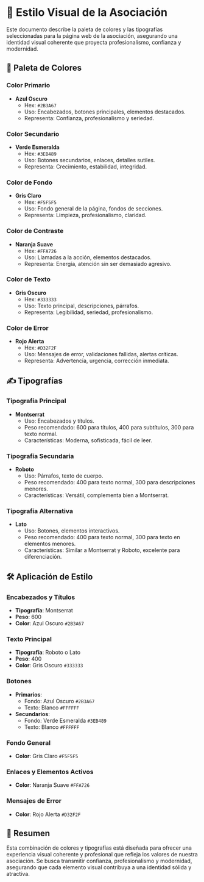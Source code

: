 # 🎨 Estilo Visual de la Asociación

Este documento describe la paleta de colores y las tipografías seleccionadas para la página web de la asociación, asegurando una identidad visual coherente que proyecta profesionalismo, confianza y modernidad.

## 🎨 Paleta de Colores

### Color Primario
- **Azul Oscuro**
  - Hex: `#2B3A67`
  - Uso: Encabezados, botones principales, elementos destacados.
  - Representa: Confianza, profesionalismo y seriedad.

### Color Secundario
- **Verde Esmeralda**
  - Hex: `#3EB489`
  - Uso: Botones secundarios, enlaces, detalles sutiles.
  - Representa: Crecimiento, estabilidad, integridad.

### Color de Fondo
- **Gris Claro**
  - Hex: `#F5F5F5`
  - Uso: Fondo general de la página, fondos de secciones.
  - Representa: Limpieza, profesionalismo, claridad.

### Color de Contraste
- **Naranja Suave**
  - Hex: `#FFA726`
  - Uso: Llamadas a la acción, elementos destacados.
  - Representa: Energía, atención sin ser demasiado agresivo.

### Color de Texto
- **Gris Oscuro**
  - Hex: `#333333`
  - Uso: Texto principal, descripciones, párrafos.
  - Representa: Legibilidad, seriedad, profesionalismo.

### Color de Error
- **Rojo Alerta**
  - Hex: `#D32F2F`
  - Uso: Mensajes de error, validaciones fallidas, alertas críticas.
  - Representa: Advertencia, urgencia, corrección inmediata.

## ✍️ Tipografías

### Tipografía Principal
- **Montserrat**
  - Uso: Encabezados y títulos.
  - Peso recomendado: 600 para títulos, 400 para subtítulos, 300 para texto normal.
  - Características: Moderna, sofisticada, fácil de leer.

### Tipografía Secundaria
- **Roboto**
  - Uso: Párrafos, texto de cuerpo.
  - Peso recomendado: 400 para texto normal, 300 para descripciones menores.
  - Características: Versátil, complementa bien a Montserrat.

### Tipografía Alternativa
- **Lato**
  - Uso: Botones, elementos interactivos.
  - Peso recomendado: 400 para texto normal, 300 para texto en elementos menores.
  - Características: Similar a Montserrat y Roboto, excelente para diferenciación.

## 🛠 Aplicación de Estilo

### Encabezados y Títulos
- **Tipografía**: Montserrat
- **Peso**: 600
- **Color**: Azul Oscuro `#2B3A67`

### Texto Principal
- **Tipografía**: Roboto o Lato
- **Peso**: 400
- **Color**: Gris Oscuro `#333333`

### Botones
- **Primarios**: 
  - Fondo: Azul Oscuro `#2B3A67`
  - Texto: Blanco `#FFFFFF`
- **Secundarios**:
  - Fondo: Verde Esmeralda `#3EB489`
  - Texto: Blanco `#FFFFFF`

### Fondo General
- **Color**: Gris Claro `#F5F5F5`

### Enlaces y Elementos Activos
- **Color**: Naranja Suave `#FFA726`

### Mensajes de Error
- **Color**: Rojo Alerta `#D32F2F`

## 📄 Resumen
Esta combinación de colores y tipografías está diseñada para ofrecer una experiencia visual coherente y profesional que refleja los valores de nuestra asociación. Se busca transmitir confianza, profesionalismo y modernidad, asegurando que cada elemento visual contribuya a una identidad sólida y atractiva.
